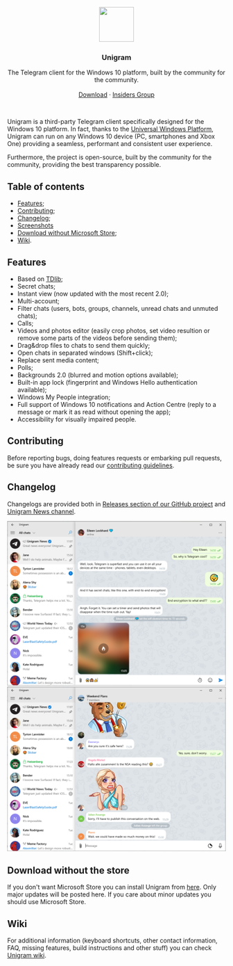 <p align="center">
  <a href="https://www.microsoft.com/store/apps/9n97zckpd60q">
    <img src="https://raw.githubusercontent.com/UnigramDev/Unigram/develop/Unigram/Assets/StoreLogo/Release/StoreLogo.scale-200.png" width=80 height=80>
  </a>

  <h3 align="center">Unigram</h3>

  <p align="center">
    The Telegram client for the Windows 10 platform, built by the community for the community.
    <br>
    <br>
    <a href="https://www.microsoft.com/store/apps/9n97zckpd60q">Download</a>
    &middot;
    <a href="https://t.me/joinchat/AAAAAD851oqVwhp9oy9WbQ">Insiders Group</a>
  </p>
</p>

<br>


Unigram is a third-party Telegram client specifically designed for the Windows 10 platform.
In fact, thanks to the [Universal Windows Platform](https://docs.microsoft.com/en-us/windows/uwp/get-started/whats-a-uwp), Unigram can run on any Windows 10 device (PC, smartphones and Xbox One) providing a seamless, performant and consistent user experience.

Furthermore, the project is open-source, built by the community for the community, providing the best transparency possible.

## Table of contents
- [Features](#features);
- [Contributing](#contributing);
- [Changelog](#changelog);
- [Screenshots](#screenshots)
- [Download without Microsoft Store](#alternativedownload);
- [Wiki](#wiki).


<a name="features"></a>
## Features
- Based on [TDlib](https://github.com/tdlib/td);
- Secret chats;
- Instant view (now updated with the most recent 2.0);
- Multi-account;
- Filter chats (users, bots, groups, channels, unread chats and unmuted chats);
- Calls;
- Videos and photos editor (easily crop photos, set video resultion or remove some parts of the videos before sending them);
- Drag&drop files to chats to send them quickly;
- Open chats in separated windows (Shift+click);
- Replace sent media content;
- Polls;
- Backgrounds 2.0 (blurred and motion options available);
- Built-in app lock (fingerprint and Windows Hello authentication available);
- Windows My People integration;
- Full support of Windows 10 notifications and Action Centre (reply to a message or mark it as read without opening the app);
- Accessibility for visually impaired people.


<a name="contributing"></a>
## Contributing
Before reporting bugs, doing features requests or embarking pull requests, be sure you have already read our [contributing guidelines](https://github.com/UnigramDev/Unigram/blob/develop/CONTRIBUTING.md).

<a name="changelog"></a>
## Changelog
Changelogs are provided both in [Releases section of our GitHub project](https://github.com/UnigramDev/Unigram/releases) and [Unigram News channel](https://t.me/unigram).

<a name="screenshots"></a>
![1](Screenshots/SCREEN1.PNG)
![2](Screenshots/SCREEN2.PNG)

<a name="alternativedownload"></a>
## Download without the store
If you don't want Microsoft Store you can install Unigram from [here](https://unigramdev.github.io/).
Only major updates will be posted here. If you care about minor updates you should use Microsoft Store.

<a name="wiki"></a>
## Wiki
For additional information (keyboard shortcuts, other contact information, FAQ, missing features, build instructions and other stuff) you can check [Unigram wiki](https://github.com/UnigramDev/Unigram/wiki).
